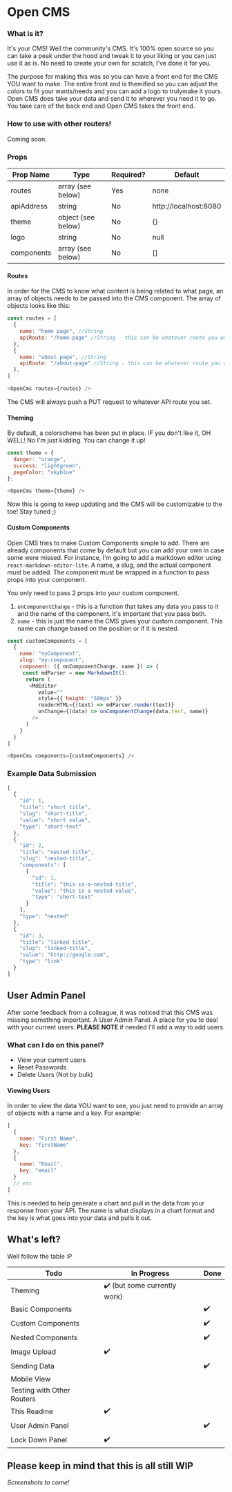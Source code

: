 # Open CMS

### What is it?

It's your CMS! Well the community's CMS. It's 100% open source so you can take a peak under the hood and tweak it to your liking or you can just use it as is. No need to create your own for scratch, I've done it for you.

The purpose for making this was so you can have a front end for the CMS YOU want to make. The entire front end is themified so you can adjust the colors to fit your wants/needs and you can add a logo to trulymake it yours. Open CMS does take your data and send it to wherever you need it to go. You take care of the back end and Open CMS takes the front end. 

### How to use with other routers!

Coming soon.


### Props

| Prop Name  | Type							  | Required? | Default							  |
|------------|--------------------|-----------|-----------------------|
|	routes		 | array (see below)	| Yes			  | none									|
| apiAddress | string						  | No				| http://localhost:8080 |
| theme			 | object (see below) | No        |	{}									  |
| logo			 | string						  | No        | null                  |
| components | array (see below)  | No			  | []                    |


#### Routes

In order for the CMS to know what content is being related to what page, an array of objects needs to be passed into the CMS component. The array of objects looks like this:

```javascript
const routes = [
  {
    name: "home page", //String
    apiRoute: "/home-page" //String - this can be whatever route you want to link to
  },
  {
    name: "about page", //String
    apiRoute: "/about-page" //String - this can be whatever route you want to link to
  },
]

<OpenCms routes={routes} />
```

The CMS will always push a PUT request to whatever API route you set.

#### Theming

By default, a colorscheme has been put in place. IF you don't like it, OH WELL! No I'm just kidding. You can change it up!

```javascript
const theme = {
  danger: "orange",
  success: "lightgreen",
  pageColor: "skyblue"
};

<OpenCms theme={theme} />
```

Now this is going to keep updating and the CMS will be customizable to the toe! Stay tuned ;)

#### Custom Components

Open CMS tries to make Custom Components simple to add. There are already components that come by default but you can add your own in case some were missed. For instance, I'm going to add a markdown editor using `react-markdown-editor-lite`. A name, a slug, and the actual component must be added. The component must be wrapped in a function to pass props into your component.

You only need to pass 2 props into your custom component. 
1. `onComponentChange` - this is a function that takes any data you pass to it and the name of the component. It's important that you pass both.
2. `name` - this is just the name the CMS gives your custom component. This name can change based on the position or if it is nested. 
```javascript
const customComponents = [
  {
    name: "myComponent",
    slug: "my-component",
    component: ({ onComponentChange, name }) => {
     const mdParser = new MarkdownIt();
      return (
       <MdEditor
          value=""
          style={{ height: "500px" }}
          renderHTML={(text) => mdParser.render(text)}
          onChange={(data) => onComponentChange(data.text, name)}
        />
      )
    }
  }
]

<OpenCms components={customComponents} />
```
### Example Data Submission
```javascript
[
  {
    "id": 1,
    "title": "short title",
    "slug": "short-title",
    "value": "short value",
    "type": "short-text"
  },
  {
    "id": 2,
    "title": "nested title",
    "slug": "nested-title",
    "components": [
      {
        "id": 1,
        "title": "this-is-a-nested-title",
        "value": "this is a nested value",
        "type": "short-text"
      }
    ],
    "type": "nested"
  },
  {
    "id": 3,
    "title": "linked title",
    "slug": "linked-title",
    "value": "http://google.com",
    "type": "link"
  }
]
```
## User Admin Panel

After some feedback from a colleague, it was noticed that this CMS was missing something important. A User Admin Panel. A place for you to deal with your current users. __PLEASE NOTE__ if needed I'll add a way to add users. 

### What can I do on this panel?

- View your current users
- Reset Passwords
- Delete Users (Not by bulk)


#### Viewing Users

In order to view the data YOU want to see, you just need to provide an array of objects with a name and a key. For example:

```javascript
[
  {
    name: "First Name",
    key: "firstName"
  },
  {
    name: "Email",
    key: "email"
  }
  // etc
]
```

This is needed to help generate a chart and pull in the data from your response from your API. The name is what displays in a chart format and the key is what goes into your data and pulls it out. 


## What's left?

Well follow the table :P

| Todo								        | In Progress									| Done	|
|-----------------------------|-----------------------------|-------|
| Theming								      |	:heavy_check_mark: (but some currently work)	| 			|
| Basic Components						|															|	:heavy_check_mark: |
| Custom Components						|															| :heavy_check_mark: |
| Nested Components						|															| :heavy_check_mark: |
| Image Upload								|	:heavy_check_mark:					|				|
| Sending Data								|															|	:heavy_check_mark: |
|	Mobile View									|															|				|
|	Testing with Other Routers	|															|				|
| This Readme									|	:heavy_check_mark:					|				|
| User Admin Panel						|															|	:heavy_check_mark: |
| Lock Down Panel							| :heavy_check_mark:					|				|



## Please keep in mind that this is all still WIP

*Screenshots to come!*



